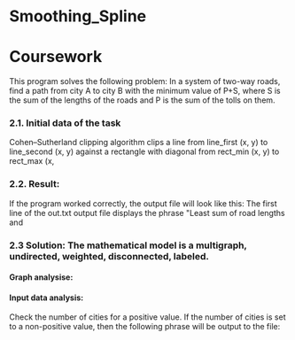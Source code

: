 # Smoothing_Spline
<h1>Coursework</h1>

This program solves the following problem: 
In a system of two-way roads, find a path from city A to city B with the minimum value of P+S, where S is the sum of the lengths of the roads and P is the sum of the tolls on them.

<h3>2.1. Initial data of the task</h3>
Cohen–Sutherland clipping algorithm clips a line from line_first (x, y) to line_second (x, y) against a rectangle with diagonal from rect_min (x, y) to rect_max (x, 
<h3>2.2. Result:</h3>
If the program worked correctly, the output file will look like this: The first line of the out.txt output file displays the phrase "Least sum of road lengths and 

<h3>2.3 Solution: The mathematical model is a multigraph, undirected, weighted, disconnected, labeled.</h3>

<h4>Graph analysise:</h4>


<h4>Input data analysis:</h4>
Check the number of cities for a positive value. If the number of cities is set to a non-positive value, then the following phrase will be output to the file: 
